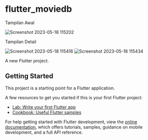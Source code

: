 # flutter_moviedb
Tampilan Awal

![Screenshot 2023-05-18 115202](https://github.com/JafarMalikIbrahim/flutter_moviedb/assets/92065895/119c55de-61fd-4410-a754-8c8b9333b648)


Tampilan Detail

![Screenshot 2023-05-18 115416](https://github.com/JafarMalikIbrahim/flutter_moviedb/assets/92065895/ed679a82-c4c0-4b23-abee-cfba8165bf07)
![Screenshot 2023-05-18 115434](https://github.com/JafarMalikIbrahim/flutter_moviedb/assets/92065895/3dc97b4e-a84f-46fe-b52c-d35048aaeab0)



A new Flutter project.

## Getting Started

This project is a starting point for a Flutter application.

A few resources to get you started if this is your first Flutter project:

- [Lab: Write your first Flutter app](https://docs.flutter.dev/get-started/codelab)
- [Cookbook: Useful Flutter samples](https://docs.flutter.dev/cookbook)

For help getting started with Flutter development, view the
[online documentation](https://docs.flutter.dev/), which offers tutorials,
samples, guidance on mobile development, and a full API reference.
